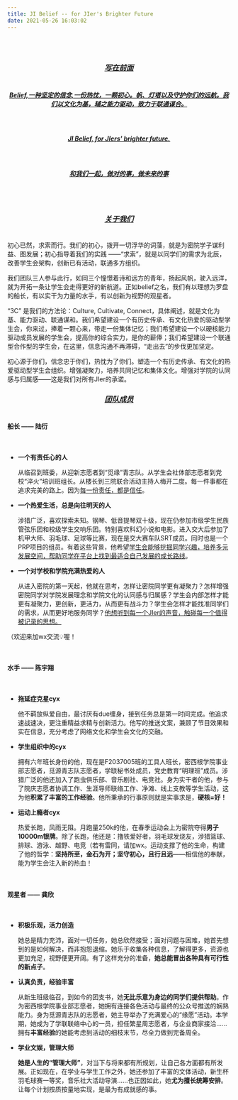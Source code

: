 ```yaml
---
title: JI Belief -- for JIer's Brighter Future
date: 2021-05-26 16:03:02
---
```




<br/>
<br/>

### <center>***[写在前面](jibelief.cn)***</center><br/>



##### 	<center>[*Belief,一种坚定的信念,一份热忱，一颗初心。帆、灯塔以及守护你们的远航。我们以文化为基，辅之能力驱动，致力于联通谋合。*](jibelief.cn)</center>

<br/>

##### <center>[*JI Belief, for JIers' brighter future.*](jibelief.cn)</center>

<br/>

##### <center>[*和我们一起，做对的事，做未来的事*](jibelief.cn)</center>

<br/>

<br/>

### <center>***[关于我们](jibelief.cn)***</center><br/>



初心已然，求索而行。我们的初心，拨开一切浮华的词藻，就是为密院学子谋利益、图发展；初心指导着我们的实践 ——“求索”，就是以同学们的需求为北辰，改善学生会架构，创新已有活动，联通多方组织。

我们团队三人参与此行，如同三个憧憬着诗和远方的青年，扬起风帆，驶入远洋，就为开拓一条让学生会走得更好的新航道。正如belief之名，我们有以理想为罗盘的船长，有以实干为力量的水手，有以创新为视野的观星者。

“3C” 是我们的方法论：Culture, Cultivate, Connect，具体阐述，就是文化为基、能力驱动、联通谋和。我们希望建设一个有历史传承、有文化热爱的驱动型学生会，你来过，捧着一颗心来，带走一份集体记忆；我们希望建设一个以硬核能力驱动成员发展的学生会，提高你的综合实力，是你的薪俸；我们希望建设一个联通型合作型的学生会，在这里，信息沟通不再滞碍，“走出去”的步伐更加坚定。

初心源于你们，信念忠于你们，热忱为了你们。塑造一个有历史传承、有文化的热爱驱动型学生会组织。增强凝聚力，培养共同记忆和集体文化。增强对学院的认同感与归属感——这是我们对所有JIer的承诺。
<br/>


### <center>***[团队成员](jibelief.cn)***</center><br/>



#### 船长 ——  **陆衍**
<br/>

- **一个有责任心的人**
  
  从临召到班委，从迎新志愿者到“觅缘”青志队。从学生会社体部志愿者到党校“淬火”培训班组长。从楼长到三院联合活动主持人梅开二度。每一件事都在追求完美的路上。因为<u>每一份责任，都是信任</u>。

- **一个热爱生活，总是向往明天的人**
  
  涉猎广泛，喜欢探索未知。钢琴、低音提琴双十级，现在仍参加市级学生民族管弦乐团和校级学生交响乐团。特别喜欢科幻小说和电影。进入交大后参加了机甲大师、羽毛球、足球等比赛，现在是交大赛车队SRT成员。同时也是一个PRP项目的组员。有着这些背景，他希望<u>学生会能够挖掘同学兴趣，培养多元发展空间，帮助同学在平台上找到最适合自己发展的成长路线</u>。

- **一个对学校和学院充满热爱的人**
  
  从进入密院的第一天起，他就在思考，怎样让密院同学更有凝聚力？怎样增强密院同学对学院发展理念和学院文化的认同感与归属感？学生会内部怎样才能更有凝聚力，更创新，更活力，从而更有战斗力？学生会怎样才能找准同学们的需求，从而更好地服务同学？<u>他想听到每一个JIer的声音，触碰每一个值得被记录的思想。</u>

（欢迎来加wx交流💡喔！

<br/>

#### 水手 —— **陈宇翔**
<br/>

- **拖延症克星cyx**
  
  他不羁放纵爱自由，最讨厌有due缠身，接到任务总是第一时间完成。他追求速战速决，更注重精益求精与创新活力。他写的推送文案，兼顾了节目效果和实在信息，充分考虑了网络文化和学生会文化的交融。

- **学生组织中的cyx**
  
  拥有六年班长身份的他，现在是F2037005班的工具人班长，密西根学院事业部志愿者，觅源青志队志愿者，学联秘书处成员，党史教育“明理班”成员。涉猎广泛的他还加入了跑虫俱乐部、音乐剧社、电竞社。身为实干者的他，参与了院庆志愿者协调工作、生涯导师联络工作、净滩、线上支教等学生活动，这为他**积累了丰富的工作经验**。他所秉承的行事原则就是实事求是，**硬核=好！**

- **运动上瘾者cyx**
  
  热爱长跑，风雨无阻。月跑量250k的他，在春季运动会上为密院夺得**男子10000m银牌**。除了长跑，他还是：撸铁爱好者，羽毛球发烧友，涉猎篮球、排球、游泳、越野、电竞（若有雷同，请加wx。运动支撑了他的生命，构建了他的哲学：**坚持所至，金石为开；坚守初心，且行且远**——相信他的奉献，能为学生会注入新的热血！
  
  <br/>

#### 观星者 —— **龚欣**
<br/>

- **积极乐观，活力创造**
  
  她总是精力充沛，面对一切任务，她总欣然接受；面对问题与困难，她首先想到的是如何解决，而非抱怨退缩。她乐于收集各种信息，了解得更多，资源也更加充足，视野便更开阔。有了这样充分的准备，**她总能冒出各种具有可行性的新点子**。

- **认真负责，经验丰富**
  
  从新生班级临召，到如今的团支书，她**无比乐意为身边的同学们提供帮助**。作为密西根学院事业部志愿者，她拥有连接各色活动与最终的公众号推送的娴熟能力。身为觅源青志队的志愿者，她主导举办了充满爱心的“缘愿”活动。本学期，她成为了学联联络中心的一员，担任繁星周志愿者，与企业商家接洽……拥有**丰富经验**的她能考虑到活动的细枝末节，尽全力做到完备周全。

- **学业文娱，管理大师**
  
  **她是人生的“管理大师”**，对当下与将来都有所规划，让自己各方面都有所发展。正如现在，在学业与学生工作之外，她还参加了丰富的文体活动，新生杯羽毛球赛一等奖，音乐社大活动导演……也正因如此，她**尤为擅长统筹安排**。让每个计划按质按量地实现，是最为有成就感的事。
  
  <br/>
